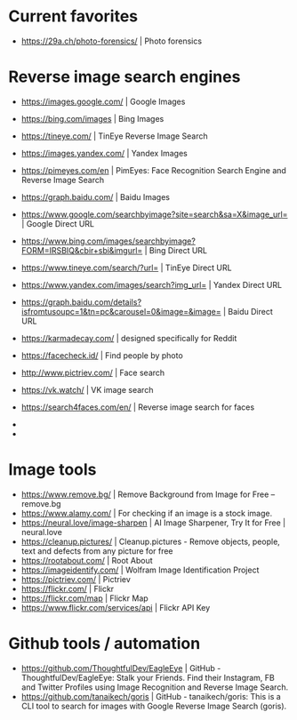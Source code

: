 # Current favorites
- https://29a.ch/photo-forensics/ | Photo forensics

# Reverse image search engines
- https://images.google.com/ | Google Images
- https://bing.com/images | Bing Images
- https://tineye.com/ | TinEye Reverse Image Search
- https://images.yandex.com/ | Yandex Images
- https://pimeyes.com/en | PimEyes: Face Recognition Search Engine and Reverse Image Search
- https://graph.baidu.com/ | Baidu Images
- https://www.google.com/searchbyimage?site=search&sa=X&image_url= | Google Direct URL
- https://www.bing.com/images/searchbyimage?FORM=IRSBIQ&cbir+sbi&imgurl= | Bing Direct URL
- https://www.tineye.com/search/?url= | TinEye Direct URL
- https://www.yandex.com/images/search?img_url= | Yandex Direct URL
- https://graph.baidu.com/details?isfromtusoupc=1&tn=pc&carousel=0&image=&image= | Baidu Direct URL
- https://karmadecay.com/ | designed specifically for Reddit
- https://facecheck.id/ | Find people by photo
- http://www.pictriev.com/ | Face search
- https://vk.watch/ | VK image search
- https://search4faces.com/en/ | Reverse image search for faces
- 

- 
# Image tools
- https://www.remove.bg/ | Remove Background from Image for Free – remove.bg
- https://www.alamy.com/ | For checking if an image is a stock image.
- https://neural.love/image-sharpen | AI Image Sharpener, Try It for Free | neural.love
- https://cleanup.pictures/ | Cleanup.pictures - Remove objects, people, text and defects from any picture for free
- https://rootabout.com/ | Root About
- https://imageidentify.com/ | Wolfram Image Identification Project
- https://pictriev.com/ | Pictriev
- https://flickr.com/ | Flickr
- https://flickr.com/map | Flickr Map
- https://www.flickr.com/services/api | Flickr API Key


# Github tools / automation
- https://github.com/ThoughtfulDev/EagleEye | GitHub - ThoughtfulDev/EagleEye: Stalk your Friends. Find their Instagram, FB and Twitter Profiles using Image Recognition and Reverse Image Search.
- https://github.com/tanaikech/goris | GitHub - tanaikech/goris: This is a CLI tool to search for images with Google Reverse Image Search (goris).
